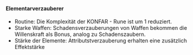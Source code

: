 #### Elementarverzauberer

* Routine: Die Komplexität der KONFAR - Rune ist um 1 reduziert.
* Starke Waffen: Schadensverzauberungen von Waffen bekommen die Willenskraft als Bonus, analog zu Schadenszaubern.
* Stärke der Elemente: Attributstverzauberung erhalten eine zusätzlich Effektstärke
